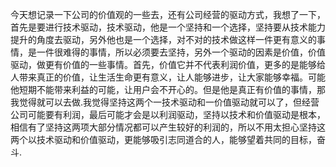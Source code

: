 今天想记录一下公司的价值观的一些去，还有公司经营的驱动方式，我想了一下，首先是要进行技术驱动，技术驱动，他是一个坚持和一个选择，坚持要从技术能力提升的角度去驱动，另外他也是一个选择，对不对的技术做这样一件更有意义的事情，是一件很难得的事情，所以必须要去坚持，另外一个驱动的因素是价值，价值驱动，做更有价值的一些事情。首先，价值它并不代表利润价值，更多的是能够给人带来真正的价值，让生活生命更有意义，让人能够进步，让大家能够幸福。可能他短期不能带来利益的可能，让用户会不开心的。但是他是真正有价值的事情，那我觉得就可以去做.我觉得坚持这两个一技术驱动和一价值驱动就可以了，但经营公司可能要有利润，最后可能才会是以利润驱动，坚持以技术和价值驱动是根本，相信有了坚持这两项大部分情况都可以产生较好的利润的，所以不用太担心坚持这两个以技术驱动和价值驱动，更能够吸引志同道合的人，能够望着共同的目标，奋斗.
